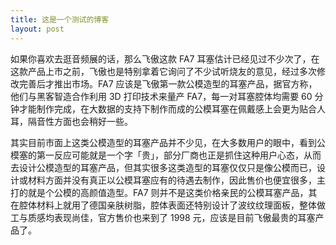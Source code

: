 ```yaml
---
title: 这是一个测试的博客
layout: post
---
```

如果你喜欢去逛音频展的话，那么飞傲这款 FA7 耳塞估计已经见过不少次了，在这款产品上市之前，飞傲也是特别拿着它询问了不少试听烧友的意见，经过多次修改完善后才推出市场。FA7 应该是飞傲第一款公模造型的耳塞产品，据官方称，他们与黑客智造合作利用 3D 打印技术来量产 FA7，每一对耳塞腔体均需要 60 分钟才能制作完成，在大数据的支持下制作而成的公模耳塞在佩戴感上会更为贴合人耳，隔音性方面也会稍好一些。

其实目前市面上这类公模造型的耳塞产品并不少见，在大多数用户的眼中，看到公模塞的第一反应可能就是一个字「贵」，部分厂商也正是抓住这种用户心态，从而去设计公模造型的耳塞产品，但其实很多这类造型的耳塞仅仅只是像公模而已，设计或材料方面并没有真正以公模耳塞应有的待遇去制作，因此售价也便宜很多，主打的就是个公模的高颜值造型。FA7 则并不是这类价格亲民的公模耳塞产品，其在腔体材料上就用了德国亲肤树脂，腔体表面还特别设计了波纹纹理面板，整体做工与质感均表现尚佳，官方售价也来到了 1998 元，应该是目前飞傲最贵的耳塞产品了。